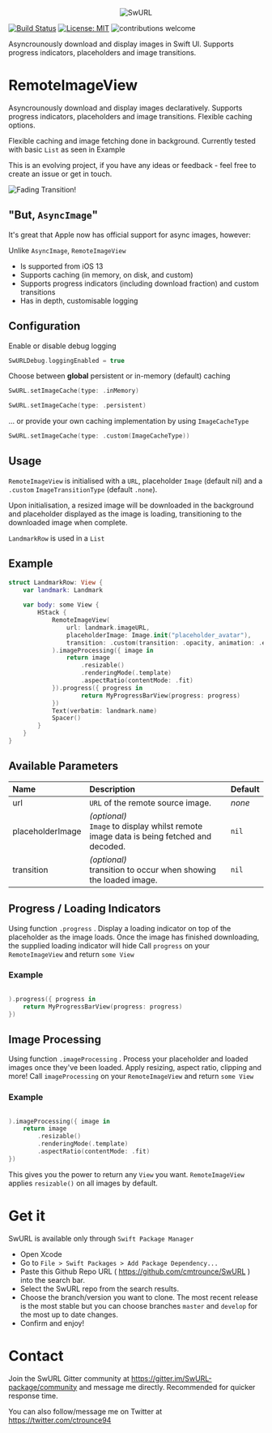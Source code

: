 <p align="center">
  <img src="https://i.imgur.com/iHgsHBs.png" alt="SwURL"/>
</p>

[![Build Status](https://app.bitrise.io/app/0cc93118a793b6f9/status.svg?token=6ITVosjDjjYgfYcVRGMuUw&branch=master)](https://app.bitrise.io/app/0cc93118a793b6f9/status.svg?token=6ITVosjDjjYgfYcVRGMuUw&branch=master)
[![License: MIT](https://img.shields.io/badge/License-MIT-yellow.svg)](https://opensource.org/licenses/MIT)
![contributions welcome](https://img.shields.io/badge/contributions-welcome-brightgreen.svg?style=flat)

Asyncrounously download and display images in Swift UI. Supports progress indicators, placeholders and image transitions.

# RemoteImageView

Asyncrounously download and display images declaratively. Supports progress indicators, placeholders and image transitions. Flexible caching options. 

Flexible caching and image fetching done in background. Currently tested with basic `List` as seen in Example

This is an evolving project, if you have any ideas or feedback - feel free to create an issue or get in touch.

![Fading Transition!](https://media.giphy.com/media/kFCKkcURNhI0AVG19y/giphy.gif)


## "But, `AsyncImage`"

It's great that Apple now has official support for async images, however:

Unlike `AsyncImage`,  `RemoteImageView`
- Is supported from iOS 13
- Supports caching (in memory, on disk, and custom)
- Supports progress indicators (including download fraction) and custom transitions
- Has in depth, customisable logging


## Configuration

Enable or disable debug logging 

```swift 
SwURLDebug.loggingEnabled = true
```


Choose between **global** persistent or in-memory (default) caching

 ```swift
 SwURL.setImageCache(type: .inMemory)
 ```

 ```swift
 SwURL.setImageCache(type: .persistent)
 ```
 
 ... or provide your own caching implementation by using `ImageCacheType`
 
  ```swift
 SwURL.setImageCache(type: .custom(ImageCacheType))
 ```

## Usage

`RemoteImageView` is initialised with a `URL`, placeholder `Image` (default nil)  and a `.custom` `ImageTransitionType` (default `.none`). 

Upon initialisation, a resized image will be downloaded in the background and placeholder displayed as the image is loading, transitioning to the downloaded image when complete.

`LandmarkRow` is used in a `List`

## Example

```swift
struct LandmarkRow: View {
	var landmark: Landmark
	
	var body: some View {
		HStack {
			RemoteImageView(
				url: landmark.imageURL,
				placeholderImage: Image.init("placeholder_avatar"),
				transition: .custom(transition: .opacity, animation: .easeOut(duration: 0.5))
			).imageProcessing({ image in
				return image
					.resizable()
					.renderingMode(.template)
					.aspectRatio(contentMode: .fit)
			}).progress({ progress in    
    				return MyProgressBarView(progress: progress)
			})
			Text(verbatim: landmark.name)
			Spacer()
		}
	}
}
```

## Available Parameters

| Name | Description |Default|
| :--- | :--- | :--- |
| url | `URL` of the remote source image. | _none_ |
| placeholderImage | _(optional)_<br />`Image` to display whilst remote image data is being fetched and decoded. | `nil` |
| transition | _(optional)_<br />transition to occur when showing the loaded image. | `nil` |

## Progress / Loading Indicators

Using function `.progress` . 
Display a loading indicator on top of the placeholder as the image loads.
Once the image has finished downloading, the supplied loading indicator will hide
Call `progress` on your `RemoteImageView` and return `some View` 

### Example

```swift

).progress({ progress in    
    return MyProgressBarView(progress: progress)
})

```

## Image Processing

Using function `.imageProcessing` . 
Process your placeholder and loaded images once they've been loaded. Apply resizing, aspect ratio, clipping and more!
Call `imageProcessing` on your `RemoteImageView` and return `some View` 

### Example

```swift

).imageProcessing({ image in    
    return image
        .resizable()
        .renderingMode(.template)
        .aspectRatio(contentMode: .fit)
})

```

This gives you the power to return any `View` you want.
`RemoteImageView` applies `resizable()` on all images by default.

# Get it

SwURL is available only through `Swift Package Manager`

* Open Xcode
* Go to `File > Swift Packages > Add Package Dependency...`
* Paste this Github Repo URL ( https://github.com/cmtrounce/SwURL ) into the search bar. 
* Select the SwURL repo from the search results.
* Choose the branch/version you want to clone. The most recent release is the most stable but you can choose branches  `master` and `develop` for the most up to date changes.
* Confirm and enjoy!

# Contact

Join the SwURL Gitter community at https://gitter.im/SwURL-package/community and message me directly. Recommended for quicker response time.

You can also follow/message me on Twitter at https://twitter.com/ctrounce94
